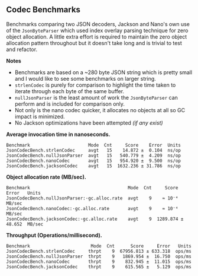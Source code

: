 ## Codec Benchmarks

Benchmarks comparing two JSON decoders, Jackson and Nano's own use of the `JsonByteParser` which used index overlay 
parsing technique for zero object allocation. A little extra effort is required to maintain the zero object allocation
pattern throughout but it doesn't take long and is trivial to test and refactor.

**Notes**
- Benchmarks are based on a ~280 byte JSON string which is pretty small and I would like to see some benchmarks on 
larger string.
- `strlenCodec` is purely for comparison to highlight the time taken to iterate through 
each byte of the same buffer.
- `nullJsonParser` is the least amount of work the `JsonByteParser` can perform and is included for comparison only.
 - Not only is the nano codec quicker, it allocates no objects at all so GC impact is minimized.
 - No Jackson optimizations have been attempted _(if any exist)_
 
**Average invocation time in nanoseconds.**
```
Benchmark                      Mode  Cnt     Score    Error  Units
JsonCodecBench.strlenCodec     avgt   15    14.872 ±  0.104  ns/op
JsonCodecBench.nullJsonParser  avgt   15   540.779 ±  4.209  ns/op
JsonCodecBench.nanoCodec       avgt   15   954.920 ±  9.500  ns/op
JsonCodecBench.jacksonCodec    avgt   15  1632.236 ± 31.786  ns/op

```

**Object allocation rate (MB/sec).**
```
Benchmark                                     Mode  Cnt     Score      Error   Units
JsonCodecBench.nullJsonParser:·gc.alloc.rate  avgt    9    ≈ 10⁻⁴             MB/sec
JsonCodecBench.nanoCodec:·gc.alloc.rate       avgt    9    ≈ 10⁻⁴             MB/sec
JsonCodecBench.jacksonCodec:·gc.alloc.rate    avgt    9  1289.874 ±   48.652  MB/sec
```

**Throughput (Operations/millisecond).**
```
Benchmark                       Mode  Cnt      Score     Error   Units
JsonCodecBench.strlenCodec     thrpt    9  67956.813 ± 633.318  ops/ms
JsonCodecBench.nullJsonParser  thrpt    9   1869.954 ±  16.750  ops/ms
JsonCodecBench.nanoCodec       thrpt    9    832.945 ±  11.015  ops/ms
JsonCodecBench.jacksonCodec    thrpt    9    615.565 ±   5.129  ops/ms
```
